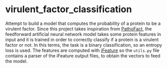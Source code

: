 # virulent_factor_classification
Attempt to build a model that computes the probability of a protein to be a virulent factor.
Since this project takes inspiration from [PathoFact](https://microbiomejournal.biomedcentral.com/articles/10.1186/s40168-020-00993-9), the feedforward artificial neural network model takes some protein features in input and it is trained in order to correctly classify if a protein is a virulent factor or not. In this terms, the task is a binary classification, so an entropy loss is used. 
The features are computed with [iFeature](https://github.com/Superzchen/iFeature) so the `utils.py` file contains a parser of the iFeature output files, to obtain the vectors to feed the model.
